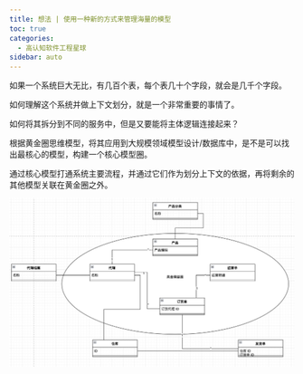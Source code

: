 ```yaml
---
title: 想法 | 使用一种新的方式来管理海量的模型
toc: true
categories: 
  - 高认知软件工程星球
sidebar: auto
---
```


如果一个系统巨大无比，有几百个表，每个表几十个字段，就会是几千个字段。

如何理解这个系统并做上下文划分，就是一个非常重要的事情了。

如何将其拆分到不同的服务中，但是又要能将主体逻辑连接起来？

根据黄金圈思维模型，将其应用到大规模领域模型设计/数据库中，是不是可以找出最核心的模型，构建一个核心模型圈。

通过核心模型打通系统主要流程，并通过它们作为划分上下文的依据，再将剩余的其他模型关联在黄金圈之外。

![image-20220416230210501](./20220416-core-domain/image-20220416230210501.png)